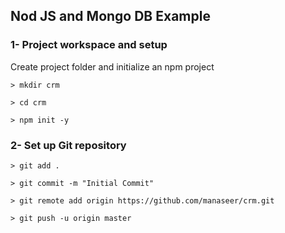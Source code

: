 ## Nod JS and Mongo DB Example

### 1- Project workspace and setup
Create project folder and initialize an npm project
```
> mkdir crm

> cd crm

> npm init -y

```

### 2- Set up Git repository

```
> git add .

> git commit -m "Initial Commit"

> git remote add origin https://github.com/manaseer/crm.git

> git push -u origin master

```